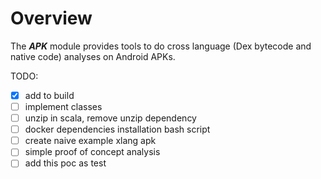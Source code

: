 # Overview

The ***APK*** module provides tools to do cross language (Dex bytecode and native code) analyses on Android APKs.

TODO:
- [x] add to build
- [ ] implement classes
- [ ] unzip in scala, remove unzip dependency
- [ ] docker dependencies installation bash script
- [ ] create naive example xlang apk
- [ ] simple proof of concept analysis
- [ ] add this poc as test
